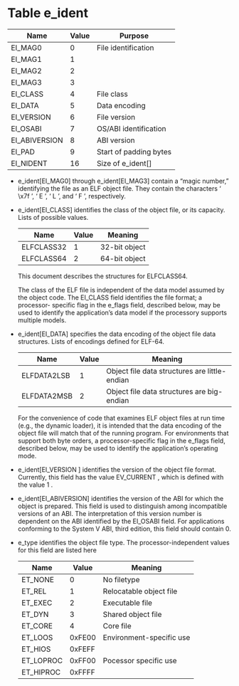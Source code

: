 # Table e_ident

|  Name         | Value | Purpose                 |
|---------------|-------|-------------------------|
| EI_MAG0       |   0   | File identification     |
| EI_MAG1       |   1   |                         |
| EI_MAG2       |   2   |                         |
| EI_MAG3       |   3   |                         |
| EI_CLASS      |   4   | File class              |
| EI_DATA       |   5   | Data encoding           |
| EI_VERSION    |   6   | File version            |
| EI_OSABI      |   7   | OS/ABI identification   |
| EI_ABIVERSION |   8   | ABI version             |
| EI_PAD        |   9   | Start of padding bytes  |
| EI_NIDENT     |  16   | Size of e_ident[]       |

- e_ident[EI_MAG0] through e_ident[EI_MAG3] contain a “magic number,”
identifying the file as an ELF object file. They contain the characters ‘ \x7f ’,
‘ E ’, ‘ L ’, and ‘ F ’, respectively.
- e_ident[EI_CLASS] identifies the class of the object file, or its capacity.
Lists of possible values.

    |  Name         | Value | Meaning       |
    |---------------|-------|---------------|
    | ELFCLASS32    |   1   | 32-bit object |
    | ELFCLASS64    |   2   | 64-bit object |

    This document describes the structures for ELFCLASS64.

    The class of the ELF file is independent of the data model assumed by the
    object code. The EI_CLASS field identifies the file format; a processor-
    specific flag in the e_flags field, described below, may be used to identify
    the application’s data model if the processory supports multiple models.
- e_ident[EI_DATA] specifies the data encoding of the object file data
structures. Lists of encodings defined for ELF-64.

    |  Name         | Value | Meaning                                       |
    |---------------|-------|-----------------------------------------------|
    | ELFDATA2LSB   |   1   | Object file data structures are little-endian |
    | ELFDATA2MSB   |   2   | Object file data structures are big- endian   |

    For the convenience of code that examines ELF object files at run time
    (e.g., the dynamic loader), it is intended that the data encoding of the
    object file will match that of the running program. For environments that
    support both byte orders, a processor-specific flag in the e_flags field,
    described below, may be used to identify the application’s operating mode.
- e_ident[EI_VERSION ] identifies the version of the object file format.
Currently, this field has the value EV_CURRENT , which is defined with the
value 1 .
- e_ident[EI_ABIVERSION] identifies the version of the ABI for which the object
is prepared. This field is used to distinguish among incompatible versions
of an ABI. The interpretation of this version number is dependent on the
ABI identified by the EI_OSABI field.
For applications conforming to the System V ABI, third edition, this field
should contain 0.
- e_type identifies the object file type. The processor-independent values
for this field are listed here

    |  Name         | Value  | Meaning                  |
    |---------------|--------|--------------------------|
    | ET_NONE       | 0      | No filetype              |
    | ET_REL        | 1      | Relocatable object file  |
    | ET_EXEC       | 2      | Executable file          |
    | ET_DYN        | 3      | Shared object file       |
    | ET_CORE       | 4      | Core file                |
    | ET_LOOS       | 0xFE00 | Environment-specific use |
    | ET_HIOS       | 0xFEFF |                          |
    | ET_LOPROC     | 0xFF00 | Pocessor specific use    |
    | ET_HIPROC     | 0xFFFF |                          |
